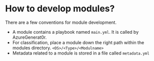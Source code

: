 # How to develop modules? <br />
There are a few conventions for module development.
* A module contains a playbook named `main.yml`. It is called by AzureGenerat0r.
* For classification, place a module down the right path within the modules directory. `<OS>/<Type>/<Modulname>`
* Metadata related to a module is stored in a file called `metadata.yml`
